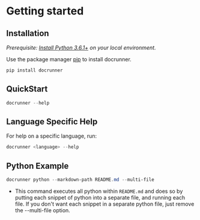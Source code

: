 # Getting started

## Installation
_Prerequisite: [Install Python 3.6.1+](https://www.python.org/) on your local environment._

Use the package manager [pip](https://pip.pypa.io/en/stable/) to install docrunner.

```cmd
pip install docrunner
```

## QuickStart

```powershell
docrunner --help
```

## Language Specific Help
For help on a specific language, run:
```powershell
docrunner <language> --help
```

## Python Example

```powershell
docrunner python --markdown-path README.md --multi-file
```

- This command executes all python within `README.md` and does so by putting each snippet of python into a separate file, and running each file. If you don't want each snippet in a separate python file, just remove the --multi-file option.
